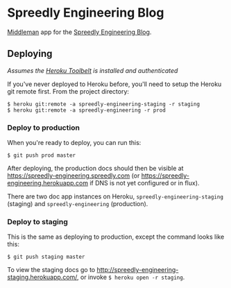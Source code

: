 # Spreedly Engineering Blog

[Middleman](https://middlemanapp.com) app for the [Spreedly Engineering Blog](https://engineering.spreedly.com).

## Deploying

_Assumes the [Heroku Toolbelt](https://toolbelt.heroku.com) is installed and authenticated_

If you've never deployed to Heroku before, you'll need to setup the Heroku git remote first. From the project directory:

```shell
$ heroku git:remote -a spreedly-engineering-staging -r staging
$ heroku git:remote -a spreedly-engineering -r prod
```

### Deploy to production

When you're ready to deploy, you can run this:

```shell
$ git push prod master
```

After deploying, the production docs should then be visible at https://spreedly-engineering.spreedly.com (or https://spreedly-engineering.herokuapp.com if DNS is not yet configured or in flux).

There are two doc app instances on Heroku, `spreedly-engineering-staging` (staging) and `spreedly-engineering` (production).

### Deploy to staging

This is the same as deploying to production, except the command looks like this:

```shell
$ git push staging master
```

To view the staging docs go to http://spreedly-engineering-staging.herokuapp.com/, or invoke `$ heroku open -r staging`.
